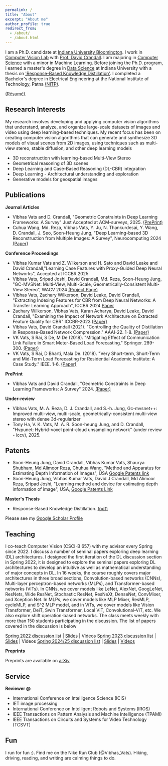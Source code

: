 ```yaml
---
permalink: /
title: "About"
excerpt: "About me"
author_profile: true
redirect_from: 
  - /about/
  - /about.html
---
```


I am a Ph.D. candidate at [Indiana University Bloomington](https://www.indiana.edu/). I work in [Computer Vision Lab](http://vision.soic.indiana.edu/) with [Prof. David Crandall](https://homes.luddy.indiana.edu/djcran/). I am majoring in [Computer Science](https://cs.indiana.edu/) with a minor in Machine Learning. Before joining the Ph.D. program, I earned a master's degree in [Data Science](https://datascience.indiana.edu/programs/residential/index.html) at Indiana University with a thesis on ['Response-Based Knowledge Distillation'](https://vkvats.github.io/files/Vkvats_master_thesis.pdf). I completed a Bachelor's degree in Electrical Engineering at the National Institute of Technology, Patna [(NITP)](http://www.nitp.ac.in/php/home.php). 

[(Résumé)](https://vkvats.github.io/files/VibhasVats-resume-public.pdf).  

Research Interests
------
My research involves developing and applying computer vision algorithms that understand, analyze, and organize large-scale datasets of images and video using deep learning-based techniques. My recent focus has been on creating computer vision algorithms that can generate and synthesize 3D models of visual scenes from 2D images, using techniques such as multi-view stereo, stable diffusion, and other deep learning models

* 3D reconstruction with learning-based Multi-View Stereo
* Geometrical reasoning of 3D scenes
* Deep Learning and Case-Based Reasoning (DL-CBR) integration
* Deep Learning - Architectural understanding and exploration
* Generative models for geospatial images

Publications
------
**Journal Articles**

* Vibhas Vats and D. Crandall, "Geometric Constraints in Deep Learning Frameworks: A Survey" Just Accepted at ACM-surveys, 2025. [(PrePrint)](https://arxiv.org/abs/2403.12431)
* Cuhua Wang, Md. Reza, Vibhas Vats, Y. Ju, N. Thankurdesai, Y. Wang, D. Crandall, J. Seo, Soon-Heung Jung, "Deep Learning-based 3D Reconstruction from Multiple Images: A Survey", Neurocomputing 2024 [(Paper)](https://www.sciencedirect.com/science/article/abs/pii/S0925231224007896)

**Conference Proceedings**

* Vibhas Kumar Vats and Z. Wilkerson and H. Sato and David Leake  and David Crandall,"Learning Case Features with Proxy-Guided Deep Neural Networks", Accepted at ICCBR 2025 
* Vibhas Vats, Sripad Joshi, David Crandall, Md. Reza, Soon-Heung Jung, "GC-MVSNet: Multi-View, Multi-Scale, Geometrically-Consistent Multi-View Stereo", WACV 2024 [(Project Page)](https://vkvats.github.io/GCMVSNet-page/)
* Vibhas Vats, Zachary Wilkerson, David Leake, David Crandall, "Extracting Indexing Features for CBR from Deep Neural Networks: A Transfer Learning Approach", ICCBR 2024 [Paper](https://vision.soic.indiana.edu/papers/examining2023iccbr.pdf)
* Zachary Wilkerson, Vibhas Vats, Karan Acharya, David Leake, David Crandall, "Examining the Impact of Network Architecture on Extracted Feature Quality for CBR" ICCBR-2023 [(Paper)](http://vision.soic.indiana.edu/papers/examining2023iccbr.pdf)
* Vibhas Vats, David Crandall (2021). "Controlling the Quality of Distillation in Response-Based Network Compression." AAAI-22. 1-8. [(Paper)](https://arxiv.org/abs/2112.10047)
* VK Vats, S Rai, S De, M De (2018). "Mitigating Effect of Communication Link Failure in Smart Meter-Based Load Forecasting." Springer. 289-300. [(Paper)](https://vkvats.github.io/publication/mitigating-springer-singapore-2018)
* VK Vats, S Rai, D Bharti, Mala De. (2018). "Very Short-term, Short-Term and Mid-Term Load Forecasting for Residential Academic Institute: A Case Study." IEEE. 1-6. [(Paper)](https://vkvats.github.io/files/paper1.pdf)

**PrePrint**
* Vibhas Vats and David Crandall, "Geometric Constraints in Deep Learning Frameworks: A Survey" 2024. [(Paper)](https://arxiv.org/abs/2403.12431)


**Under-review**
* Vibhas Vats, M. A. Reza, D. J. Crandall, and S.-h. Jung, Gc-mvsnet++: Improved multi-view, multi-scale, geometrically-consistent multi-view stereo with dense 3d-regularizer
* Tony Ha, V. K. Vats, M. A. R. Soon-heung Jung, and D. Crandall, "Hvpunet: Hybrid-voxel point-cloud unsampling network"
(under review - iccv), 2025.

**Patents**
------
* Soon-Heung Jung, David Crandall, Vibhas Kumar Vats, Shaurya Shubham, Md Alimoor Reza, Chuhua Wang, "Method and Apparatus for Estimating Depth Information of Images", USA [Google Patents link](https://patents.google.com/patent/US20230326051A1/en)
* Soon-Heung Jung, Vibhas Kumar Vats, David J Crandall, Md Alimoor Reza, Sripad Joshi, "Learning method and device for estimating depth information of image", USA, [Google Patents Link](https://patents.google.com/patent/US20250061596A1/en)

**Master's Thesis**
* Response-Based Knowledge Distillation. [(pdf)](https://vkvats.github.io/files/Vkvats_master_thesis.pdf)

Please see my [Google Scholar Profile](https://scholar.google.com/citations?user=aRoPd9gAAAAJ&hl=en&authuser=5)


Teaching
------

I co-teach Computer Vision (CSCI-B 657) with my advisor every Spring since 2022. I discuss a number of seminal papers exploring deep learning (DL) architectures. I designed the first iteration of the DL discussion section in Spring 2022, it is designed to explore the seminal papers exploring DL architectures to develop an intuitive as well as mathematical understanding of major concepts in DL. In 16 weeks, the course roughly covers major architectures in three broad sections, Convolution-based networks (CNNs), Multi-layer perceptron-based networks (MLPs), and Transformer-based networks (ViTs). In CNNs, we cover models like LeNet, AlexNet, GoogLeNet, ResNets, Wide ResNet, Stochastic ResNet, ResNeXt, DenseNet, ConvMixer, and Xception Net. In MLPs, we cover models like MLP Mixer, ResMLP, cycleMLP, and S^2 MLP model, and in ViTs, we cover models like Vision Transformer, DeiT, Swin Transformer, Local ViT, Convolutional-ViT, etc. We also explore shift operation-based networks. The class meets weekly with more than 150 students participating in the discussion. The list of papers covered in the discussion is below  

[Spring 2022 discussion list](https://vkvats.github.io/files/B657-discussion-papers-Spring22.pdf) | [Slides](https://drive.google.com/drive/folders/1vEXb8_-DZn4HFVfo7bC_Q6CvqAJlRPCB?usp=sharing) | Videos
[Spring 2023 discussion list](https://vkvats.github.io/files/B657-Discussion-Spring23.pdf) | [Slides](https://drive.google.com/drive/folders/1NM3sf78nHQWDuvTeW9pzujgO4wAFmvrE?usp=sharing) | Videos
[Spring 2024/25 discussion list](https://vkvats.github.io/files/B657-Discussionpapers-Spring24.pdf) | [Slides](https://drive.google.com/drive/folders/1hPQx0gzOSjBbo-RJ1WNr5TegSNI1mOJI?usp=sharing) | [Videos]()

**Preprints**

Preprints are available on [arXiv](https://arxiv.org/a/vats_v_1.html)


Service
------

**Reviewer @**

* International Conference on Intelligence Science (ICIS)
* IET image processing
* International Conference on Intelligent Robots and Systems (IROS)
* IEEE Transactions on Pattern Analysis and Machine Intelligence (TPAMI)
* IEEE Transactions on Circuits and Systems for Video Technology (TCSVT)



Fun
------
I run for fun :). Find me on the Nike Run Club (@Vibhas_Vats). Hiking, driving, reading, and writing are calming things to do. 
